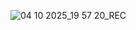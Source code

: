![04 10 2025_19 57 20_REC](https://github.com/user-attachments/assets/3667d8a5-0975-4cac-85d0-d8b89a75d799)
